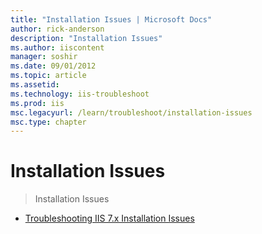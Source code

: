 ```yaml
---
title: "Installation Issues | Microsoft Docs"
author: rick-anderson
description: "Installation Issues"
ms.author: iiscontent
manager: soshir
ms.date: 09/01/2012
ms.topic: article
ms.assetid: 
ms.technology: iis-troubleshoot
ms.prod: iis
msc.legacyurl: /learn/troubleshoot/installation-issues
msc.type: chapter
---
```

Installation Issues
====================
> Installation Issues


- [Troubleshooting IIS 7.x Installation Issues](troubleshooting-iis-7x-installation-issues.md)